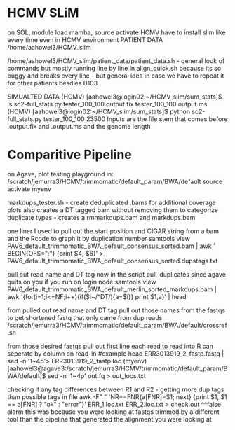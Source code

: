 # HCMV SLiM
on SOL, module load mamba, source activate HCMV 
have to install slim like every time even in HCMV environment 
PATIENT DATA 
/home/aahowel3/HCMV_slim 

/home/aahowel3/HCMV_slim/patient_data/patient_data.sh - general look of commands but mostly running line by line in align_quick.sh because its so buggy and breaks every line - but general idea in case we have to repeat it for other patients besdies B103

SIMUALTED DATA 
(HCMV) [aahowel3@login02:~/HCMV_slim/sum_stats]$ ls
sc2-full_stats.py  tester_100_100.output.fix  tester_100_100.output.ms
(HCMV) [aahowel3@login02:~/HCMV_slim/sum_stats]$ python sc2-full_stats.py tester_100_100 23500
Inputs are the file stem that comes before .output.fix and .output.ms and the genome length 

# Comparitive Pipeline
on Agave, plot testing playground in: /scratch/jemurra3/HCMV/trimmomatic/default_param/BWA/default 
source activate myenv

markdups_tester.sh - create deduplicated .bams for additional coverage plots
also creates a DT tagged bam without removing them to categorize duplicate types - creates a rmmarkdups.bam and markdups.bam

one liner I used to pull out the start position and CIGAR string from a bam and the Rcode to graph it by duplication number
samtools view PAV6_default_trimmomatic_BWA_default_consensus_sorted.bam | awk '
BEGIN{OFS=":"} {print $4, $6}' > PAV6_default_trimmomatic_BWA_default_consensus_sorted.dupstags.txt

pull out read name and DT tag
now in the script pull_duplicates since agave quits on you if you run on login node 
samtools view PAV6_default_trimmomatic_BWA_default_merlin_sorted_markdups.bam | awk '{for(i=1;i<=NF;i++){if($i~/^DT/){a=$i}} print $1,a}' | head

from pulled out read name and DT tag pull out those names from the fastqs to get shortened fastq that only came from dup reads
/scratch/jemurra3/HCMV/trimmomatic/default_param/BWA/default/crossref.sh

from those desired fastqs pull out first line each read to read into R can seperate by column on read-in
#example head ERR3013919_2_fastp.fastq | sed -n '1~4p'> ERR3013919_2_fastp.loc 
(myenv) [aahowel3@agave3:/scratch/jemurra3/HCMV/trimmomatic/default_param/BWA/default]$ sed -n '1~4p' out.fq > out_locs.txt

checking if any tag differences between R1 and R2 - getting more dup tags than possible tags in file
awk -F" " 'NR==FNR{a[FNR]=$1; next} {print $1, $1 == a[FNR] ? "ok" : "error"}' ERR_1.loc.txt ERR_2.loc.txt > check.out 
^^false alarm this was because you were looking at fastqs trimmed by a different tool than the pipeline that generated the alignment you were looking at 

